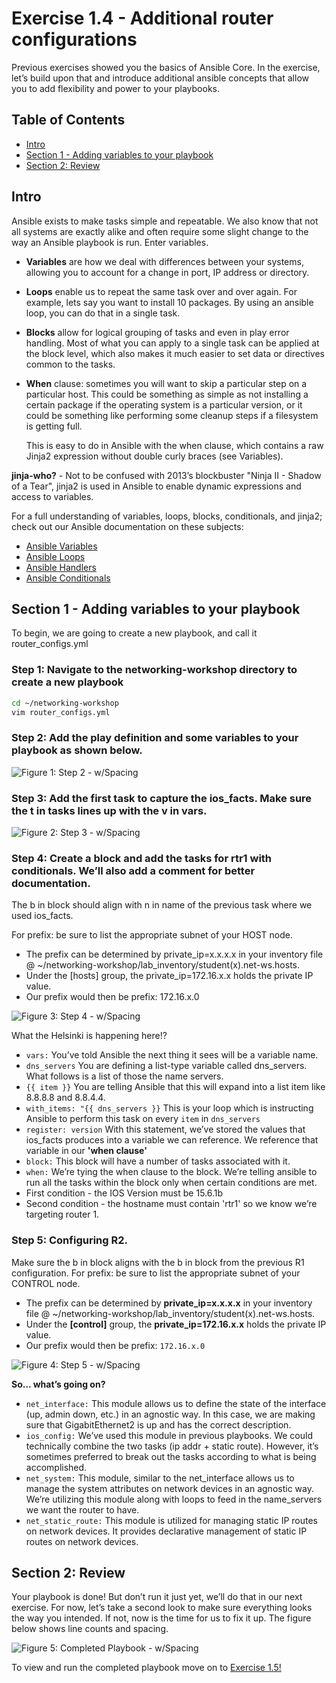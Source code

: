 # Exercise 1.4 - Additional router configurations

Previous exercises showed you the basics of Ansible Core. In the exercise, let’s build upon that and introduce additional ansible concepts that allow you to add flexibility and power to your playbooks.

## Table of Contents
 - [Intro](#intro)
 - [Section 1 - Adding variables to your playbook](#section-1---adding-variables-to-your-playbook)
 - [Section 2: Review](#section-2-review)
 
## Intro

Ansible exists to make tasks simple and repeatable. We also know that not all systems are exactly alike and often require some slight change to the way an Ansible playbook is run. Enter variables.

- **Variables** are how we deal with differences between your systems, allowing you to account for a change in port, IP address or directory.
- **Loops** enable us to repeat the same task over and over again. For example, lets say you want to install 10 packages. By using an ansible loop, you can do that in a single task.
- **Blocks** allow for logical grouping of tasks and even in play error handling. Most of what you can apply to a single task can be applied at the block level, which also makes it much easier to set data or directives common to the tasks.
- **When** clause: sometimes you will want to skip a particular step on a particular host. This could be something as simple as not installing a certain package if the operating system is a particular version, or it could be something like performing some cleanup steps if a filesystem is getting full.

    This is easy to do in Ansible with the when clause, which contains a raw Jinja2 expression without double curly braces (see Variables).

**jinja-who?** - Not to be confused with 2013’s blockbuster "Ninja II - Shadow of a Tear", jinja2 is used in Ansible to enable dynamic expressions and access to variables.

For a full understanding of variables, loops, blocks, conditionals, and jinja2; check out our Ansible documentation on these subjects:
- [Ansible Variables](http://docs.ansible.com/ansible/playbooks_variables.html)
- [Ansible Loops](http://docs.ansible.com/ansible/playbooks_loops.html)
- [Ansible Handlers](http://docs.ansible.com/ansible/latest/playbooks_blocks.html)
- [Ansible Conditionals](http://docs.ansible.com/ansible/latest/playbooks_conditionals.html#the-when-statement)

## Section 1 - Adding variables to your playbook

To begin, we are going to create a new playbook, and call it router_configs.yml

### Step 1: Navigate to the networking-workshop directory to create a new playbook

```bash
cd ~/networking-workshop
vim router_configs.yml
```

### Step 2: Add the play definition and some variables to your playbook as shown below.

![Figure 1: Step 2 - w/Spacing](spacing.png)

### Step 3: Add the first task to capture the ios_facts. Make sure the **t** in tasks lines up with the **v** in vars.

![Figure 2: Step 3 - w/Spacing](step3spacing.png)

### Step 4: Create a block and add the tasks for rtr1 with conditionals. We’ll also add a comment for better documentation.
The b in block should align with n in name of the previous task where we used ios_facts.

For prefix: be sure to list the appropriate subnet of your HOST node.
 - The prefix can be determined by private_ip=x.x.x.x in your inventory file @ ~/networking-workshop/lab_inventory/student(x).net-ws.hosts.
 - Under the [hosts] group, the private_ip=172.16.x.x holds the private IP value.
 - Our prefix would then be prefix: 172.16.x.0

 ![Figure 3: Step 4 - w/Spacing](step4.png)

 What the Helsinki is happening here!?
 - `vars:` You’ve told Ansible the next thing it sees will be a variable name.
 - `dns_servers` You are defining a list-type variable called dns_servers. What follows is a list of those the name servers.
 - `{{ item }}` You are telling Ansible that this will expand into a list item like 8.8.8.8 and 8.8.4.4.
 - `with_items: "{{ dns_servers }}` This is your loop which is instructing Ansible to perform this task on every `item` in `dns_servers`
 - `register: version` With this statement, we’ve stored the values that ios_facts produces into a variable we can reference. We reference that variable in our **'when clause'**
 - `block:` This block will have a number of tasks associated with it.
 - `when:` We’re tying the when clause to the block. We’re telling ansible to run all the tasks within the block only when certain conditions are met.
  - First condition - the IOS Version must be 15.6.1b
  - Second condition - the hostname must contain 'rtr1' so we know we’re targeting router 1.

### Step 5: Configuring R2.
Make sure the b in block aligns with the b in block from the previous R1 configuration.
For prefix: be sure to list the appropriate subnet of your CONTROL node.

- The prefix can be determined by **private_ip=x.x.x.x** in your inventory file @ ~/networking-workshop/lab_inventory/student(x).net-ws.hosts.
- Under the **[control]** group, the **private_ip=172.16.x.x** holds the private IP value.
- Our prefix would then be prefix: `172.16.x.0`

![Figure 4: Step 5 - w/Spacing](step5.png)

**So…​ what’s going on?**
 - `net_interface:` This module allows us to define the state of the interface (up, admin down, etc.) in an agnostic way. In this case, we are making sure that GigabitEthernet2 is up and has the correct description.
 - `ios_config:` We’ve used this module in previous playbooks. We could technically combine the two tasks (ip addr + static route). However, it’s sometimes preferred to break out the tasks according to what is being accomplished.
 - `net_system:` This module, similar to the net_interface allows us to manage the system attributes on network devices in an agnostic way. We’re utilizing this module along with loops to feed in the name_servers we want the router to have.
 - `net_static_route:` This module is utilized for managing static IP routes on network devices. It provides declarative management of static IP routes on network devices.

## Section 2: Review

Your playbook is done! But don’t run it just yet, we’ll do that in our next exercise. For now, let’s take a second look to make sure everything looks the way you intended. If not, now is the time for us to fix it up. The figure below shows line counts and spacing.

![Figure 5: Completed Playbook - w/Spacing](section5.png)

To view and run the completed playbook move on to [Exercise 1.5!](../1.5-run_routing_configs)
